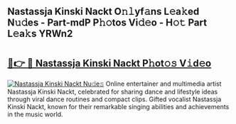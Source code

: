## Nastassja Kinski Nackt O𝚗𝚕yf𝚊ns L𝚎a𝚔ed N𝚞𝚍es - Part-mdP P𝚑𝚘tos Vi𝚍𝚎o - H𝚘𝚝 Part L𝚎a𝚔s YRWn2

# <h2><a href="http://kfes8ff.oniu.top/?m=Nastassja+Kinski+Nackt">🔗👉 🔴 Nastassja Kinski Nackt P𝚑ot𝚘𝚜 V𝚒d𝚎o</a></h2>

[![Nastassja Kinski Nackt Nu𝚍e𝚜](https://i.imgur.com/0qMVB7G.gif)](http://kfes8ff.oniu.top/?m=Nastassja+Kinski+Nackt)
Online entertainer and multimedia artist Nastassja Kinski Nackt, celebrated for sharing dance and lifestyle ideas through viral dance routines and compact clips. Gifted vocalist Nastassja Kinski Nackt, known for their remarkable singing abilities and achievements in the music world.  
